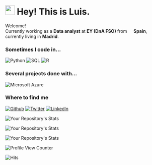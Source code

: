 <h1><img src="https://emojis.slackmojis.com/emojis/images/1531849430/4246/blob-sunglasses.gif?1531849430" width="30"/> Hey! This is Luis.</h1>


<p>Welcome! 
</br>Currently working as a <b>Data analyst</b> at <b>EY (DnA FSO)</b> from <img src="https://cdn-icons-png.flaticon.com/512/323/323365.png" width="13"/> <b>Spain</b>, currently living in <b>Madrid</b>. </p>
<h3>Sometimes I code in...</h3>
<p>
  <img alt="Python" src="https://img.shields.io/badge/-Python-3776AB?style=flat-square&logo=python&logoColor=white" />
  <img alt="SQL" src="https://img.shields.io/badge/-SQL-00599C?style=flat-square&llogo=SQL&logoColor=white" /> 
  <img alt="R" src="https://img.shields.io/badge/-R-276DC3?style=flat-square&logo=r&logoColor=white" /> 
  
<h3>Several projects done with...</h3>
  <img alt="Microsoft Azure" src="https://img.shields.io/badge/Microsoft_Azure-0089D6?style=for-the-badge&logo=microsoft-azure&logoColor=white" />

<h3>Where to find me</h3>
<p><a href="https://github.com/luisalro" target="_blank"><img alt="Github" src="https://img.shields.io/badge/GitHub-%2312100E.svg?&style=for-the-badge&logo=Github&logoColor=white" /></a> <a href="https://twitter.com/luisalro94" target="_blank"><img alt="Twitter" src="https://img.shields.io/badge/twitter-%231DA1F2.svg?&style=for-the-badge&logo=twitter&logoColor=white" /></a> <a href="https://www.linkedin.com/in/luis-roman-383b12b5" target="_blank"><img alt="LinkedIn" src="https://img.shields.io/badge/linkedin-%230077B5.svg?&style=for-the-badge&logo=linkedin&logoColor=white" /></a> 
</p>


![Your Repository's Stats](https://github-readme-stats.vercel.app/api?username=Luis-Román&show_icons=true)

![Your Repository's Stats](https://github-readme-stats.vercel.app/api/top-langs/?username=Luis-Román&theme=blue-green)

![Your Repository's Stats](https://contrib.rocks/image?repo=Luis-Román/Python)

![Profile View Counter](https://komarev.com/ghpvc/?username=Luis-Román)

![Hits](https://hitcounter.pythonanywhere.com/count/tag.svg?url=https://github.com/Luis-Román/Python)
